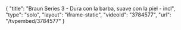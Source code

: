 {
    "title": "Braun Series 3 - Dura con la barba, suave con la piel - incl",
    "type": "solo",
    "layout": "iframe-static",
    "videoId": "3784577",
    "url": "\/tvpembed\/3784577"
}